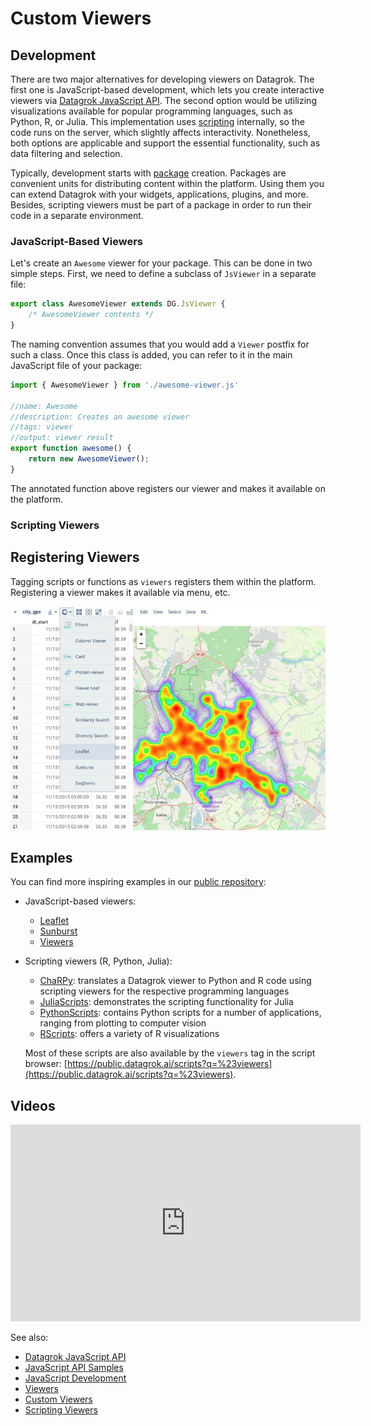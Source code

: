 <!-- TITLE: Develop Custom Viewers -->
<!-- SUBTITLE: -->

# Custom Viewers

## Development

There are two major alternatives for developing viewers on Datagrok. The first one is JavaScript-based development, which lets you create interactive viewers via [Datagrok JavaScript API](../js-api.md). The second option would be utilizing visualizations available for popular programming languages, such as Python, R, or Julia. This implementation uses [scripting](../scripting.md) internally, so the code runs on the server, which slightly affects interactivity. Nonetheless, both options are applicable and support the essential functionality, such as data filtering and selection.

Typically, development starts with [package](../develop.md#packages) creation. Packages are convenient units for distributing content within the platform. Using them you can extend Datagrok with your widgets, applications, plugins, and more. Besides, scripting viewers must be part of a package in order to run their code in a separate environment.

### JavaScript-Based Viewers

Let's create an `Awesome` viewer for your package. This can be done in two simple steps. First, we need to define a subclass of `JsViewer` in a separate file:

```javascript
export class AwesomeViewer extends DG.JsViewer {
    /* AwesomeViewer contents */
}
```

The naming convention assumes that you would add a `Viewer` postfix for such a class. Once this class is added, you can refer to it in the main JavaScript file of your package: 

```javascript
import { AwesomeViewer } from './awesome-viewer.js'

//name: Awesome
//description: Creates an awesome viewer
//tags: viewer
//output: viewer result
export function awesome() {
    return new AwesomeViewer();
}
```

The annotated function above registers our viewer and makes it available on the platform.

### Scripting Viewers

## Registering Viewers

Tagging scripts or functions as `viewers` registers them within the platform. Registering a viewer makes it available via menu, etc.

![](leaflet-menu.jpg "Viewer Menu")

## Examples

You can find more inspiring examples in our [public repository](https://github.com/datagrok-ai/public):

  * JavaScript-based viewers:
    * [Leaflet](https://github.com/datagrok-ai/public/tree/master/packages/Leaflet)
    * [Sunburst](https://github.com/datagrok-ai/public/tree/master/packages/Sunburst)
    * [Viewers](https://github.com/datagrok-ai/public/tree/master/packages/Viewers)
  * Scripting viewers (R, Python, Julia):
    * [ChaRPy](https://github.com/datagrok-ai/public/tree/master/packages/ChaRPy): translates a Datagrok viewer to Python and R code using scripting viewers for the respective programming languages
    * [JuliaScripts](https://github.com/datagrok-ai/public/tree/master/packages/JuliaScripts): demonstrates the scripting functionality for Julia
    * [PythonScripts](https://github.com/datagrok-ai/public/tree/master/packages/PythonScripts): contains Python scripts for a number of applications, ranging from plotting to computer vision
    * [RScripts](https://github.com/datagrok-ai/public/tree/master/packages/RScripts): offers a variety of R visualizations

    Most of these scripts are also available by the `viewers` tag in the script browser: [https://public.datagrok.ai/scripts?q=%23viewers](https://public.datagrok.ai/scripts?q=%23viewers).

## Videos

<iframe width="560" height="315" src="https://www.youtube.com/embed/JaJgxtHAb98?start=202" frameborder="0" allow="accelerometer; autoplay; clipboard-write; encrypted-media; gyroscope; picture-in-picture" allowfullscreen></iframe>

See also:

  * [Datagrok JavaScript API](../js-api.md)
  * [JavaScript API Samples](https://public.datagrok.ai/js/samples/functions/custom-viewers/viewers)
  * [JavaScript Development](../develop.md)
  * [Viewers](https://datagrok.ai/help/visualize/viewers)
  * [Custom Viewers](https://datagrok.ai/help/develop/js-api#custom-viewers)
  * [Scripting Viewers](https://datagrok.ai/help/visualize/viewers/scripting-viewer)
